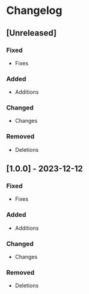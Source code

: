 # Changelog

## [Unreleased]

### Fixed

-   Fixes

### Added

-   Additions

### Changed

-   Changes

### Removed

-   Deletions

## [1.0.0] - 2023-12-12

### Fixed

-   Fixes

### Added

-   Additions

### Changed

-   Changes

### Removed

-   Deletions

